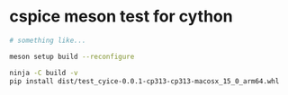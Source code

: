 # cspice meson test for cython

```bash
# something like...

meson setup build --reconfigure

ninja -C build -v
pip install dist/test_cyice-0.0.1-cp313-cp313-macosx_15_0_arm64.whl
```